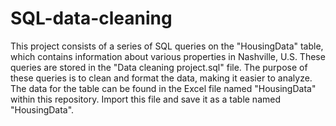 # SQL-data-cleaning
This project consists of a series of SQL queries on the "HousingData" table, which contains information about various properties in Nashville, U.S. These queries are stored in the "Data cleaning project.sql" file. The purpose of these queries is to clean and format the data, making it easier to analyze. The data for the table can be found in the Excel file named "HousingData" within this repository. Import this file and save it as a table named "HousingData".
